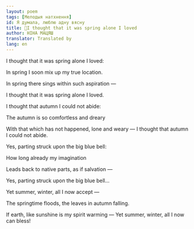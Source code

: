 ```yaml
---
layout: poem
tags: [Мелодыя натхнення]
id: Я думала, люблю адну вясну
title: 🚧I thought that it was spring alone I loved 
author: НІНА МАЦЯШ
translator: Translated by 
lang: en
---
```



 
I thought that it was spring alone I loved:

In spring I soon mix up my true location.

In spring there sings within such aspiration —

I thought that it was spring alone I loved.

I thought that autumn I could not abide:

The autumn is so comfortless and dreary

With that which has not happened, lone and weary — I thought that autumn I could not abide.

Yes, parting struck upon the big blue bell:

How long already my imagination

Leads back to native parts, as if salvation —

Yes, parting struck upon the big blue bell...

Yet summer, winter, all I now accept —

The springtime floods, the leaves in autumn falling.

If earth, like sunshine is my spirit warming — Yet summer, winter, all I now can bless!
